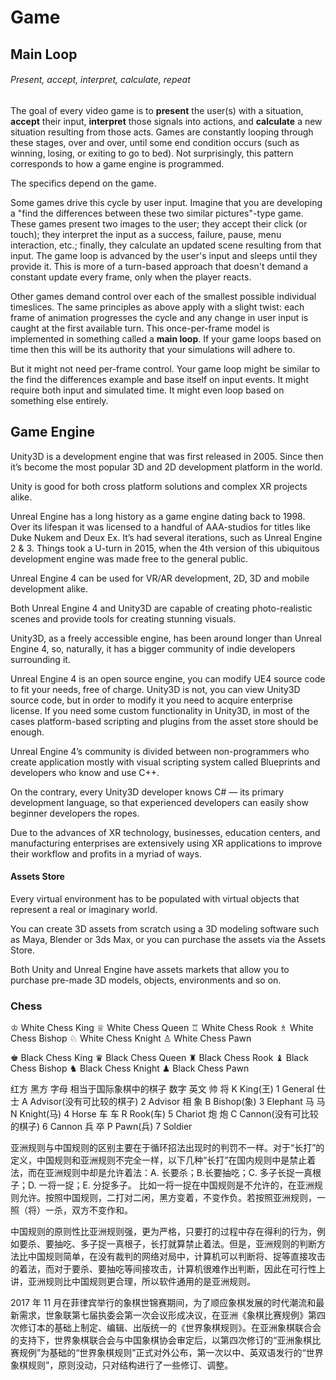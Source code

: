 # Game

## Main Loop

###### Present, accept, interpret, calculate, repeat

The goal of every video game is to **present** the user(s) with a situation, **accept** their input, **interpret** those signals into actions, and **calculate** a new situation resulting from those acts. Games are constantly looping through these stages, over and over, until some end condition occurs (such as winning, losing, or exiting to go to bed). Not surprisingly, this pattern corresponds to how a game engine is programmed.

The specifics depend on the game.

Some games drive this cycle by user input. Imagine that you are developing a "find the differences between these two similar pictures"-type game. These games present two images to the user; they accept their click (or touch); they interpret the input as a success, failure, pause, menu interaction, etc.; finally, they calculate an updated scene resulting from that input. The game loop is advanced by the user's input and sleeps until they provide it. This is more of a turn-based approach that doesn't demand a constant update every frame, only when the player reacts.

Other games demand control over each of the smallest possible individual timeslices. The same principles as above apply with a slight twist: each frame of animation progresses the cycle and any change in user input is caught at the first available turn. This once-per-frame model is implemented in something called a **main loop**. If your game loops based on time then this will be its authority that your simulations will adhere to.

But it might not need per-frame control. Your game loop might be similar to the find the differences example and base itself on input events. It might require both input and simulated time. It might even loop based on something else entirely.

## Game Engine

Unity3D is a development engine that was first released in 2005. Since then it’s become the most popular 3D and 2D development platform in the world.

Unity is good for both cross platform solutions and complex XR projects alike.

Unreal Engine has a long history as a game engine dating back to 1998. Over its lifespan it was licensed to a handful of AAA-studios for titles like Duke Nukem and Deux Ex. It’s had several iterations, such as Unreal Engine 2 & 3. Things took a U-turn in 2015, when the 4th version of this ubiquitous development engine was made free to the general public.

Unreal Engine 4 can be used for VR/AR development, 2D, 3D and mobile development alike.

Both Unreal Engine 4 and Unity3D are capable of creating photo-realistic scenes and provide tools for creating stunning visuals.

Unity3D, as a freely accessible engine, has been around longer than Unreal Engine 4, so, naturally, it has a bigger community of indie developers surrounding it.

Unreal Engine 4 is an open source engine, you can modify UE4 source code to fit your needs, free of charge. Unity3D is not, you can view Unity3D source code, but in order to modify it you need to acquire enterprise license. If you need some custom functionality in Unity3D, in most of the cases platform-based scripting and plugins from the asset store should be enough.

Unreal Engine 4’s community is divided between non-programmers who create application mostly with visual scripting system called Blueprints and developers who know and use C++.

On the contrary, every Unity3D developer knows C# — its primary development language, so that experienced developers can easily show beginner developers the ropes.

Due to the advances of XR technology, businesses, education centers, and manufacturing enterprises are extensively using XR applications to improve their workflow and profits in a myriad of ways.

#### Assets Store

Every virtual environment has to be populated with virtual objects that represent a real or imaginary world.

You can create 3D assets from scratch using a 3D modeling software such as Maya, Blender or 3ds Max, or you can purchase the assets via the Assets Store.

Both Unity and Unreal Engine have assets markets that allow you to purchase pre-made 3D models, objects, environments and so on.

### Chess

♔ White Chess King
♕ White Chess Queen
♖ White Chess Rook
♗ White Chess Bishop
♘ White Chess Knight
♙ White Chess Pawn

♚ Black Chess King
♛ Black Chess Queen
♜ Black Chess Rook
♝ Black Chess Bishop
♞ Black Chess Knight
♟ Black Chess Pawn

红方 黑方 字母 相当于国际象棋中的棋子 数字 英文
帅 将 K King(王) 1 General
仕 士 A Advisor(没有可比较的棋子) 2 Advisor
相 象 B Bishop(象) 3 Elephant
马 马 N Knight(马) 4 Horse
车 车 R Rook(车) 5 Chariot
炮 炮 C Cannon(没有可比较的棋子) 6 Cannon
兵 卒 P Pawn(兵) 7 Soldier

亚洲规则与中国规则的区别主要在于循环招法出现时的判罚不一样。对于“长打”的定义，中国规则和亚洲规则不完全一样，以下几种“长打”在国内规则中是禁止着法，而在亚洲规则中却是允许着法：A. 长要杀；B.长要抽吃；C. 多子长捉一真根子；D. 一将一捉；E. 分捉多子。
比如一将一捉在中国规则是不允许的，在亚洲规则允许。按照中国规则，二打对二闲，黑方变着，不变作负。若按照亚洲规则，一照（将）一杀，双方不变作和。

中国规则的原则性比亚洲规则强，更为严格，只要打的过程中存在得利的行为，例如要杀、要抽吃、多子捉一真根子，长打就算禁止着法。但是，亚洲规则的判断方法比中国规则简单，在没有裁判的网络对局中，计算机可以判断将、捉等直接攻击的着法，而对于要杀、要抽吃等间接攻击，计算机很难作出判断，因此在可行性上讲，亚洲规则比中国规则更合理，所以软件通用的是亚洲规则。

2017 年 11 月在菲律宾举行的象棋世锦赛期间，为了顺应象棋发展的时代潮流和最新需求，世象联第七届执委会第一次会议形成决议，在亚洲《象棋比赛规例》第四次修订本的基础上制定、编辑、出版统一的《世界象棋规则》。在亚洲象棋联合会的支持下，世界象棋联合会与中国象棋协会审定后，以第四次修订的“亚洲象棋比赛规例”为基础的“世界象棋规则”正式对外公布，第一次以中、英双语发行的“世界象棋规则”，原则没动，只对结构进行了一些修订、调整。
